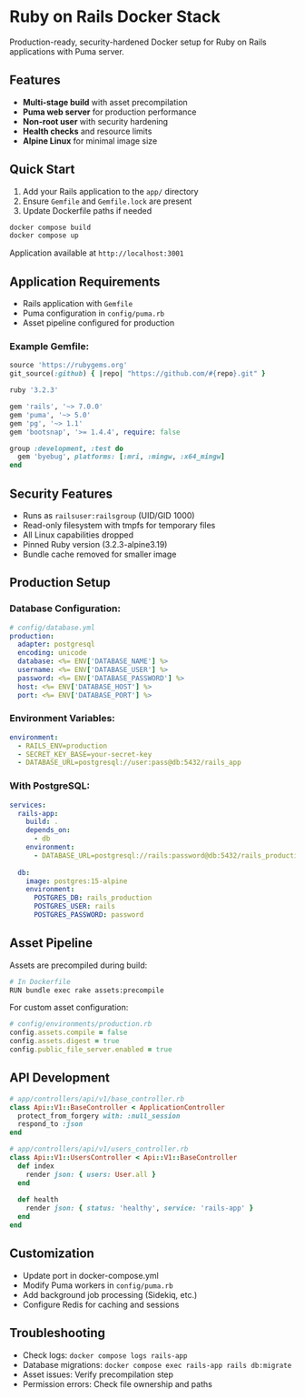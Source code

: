 # Ruby on Rails Docker Stack

Production-ready, security-hardened Docker setup for Ruby on Rails applications with Puma server.

## Features

- **Multi-stage build** with asset precompilation
- **Puma web server** for production performance
- **Non-root user** with security hardening
- **Health checks** and resource limits
- **Alpine Linux** for minimal image size

## Quick Start

1. Add your Rails application to the `app/` directory
2. Ensure `Gemfile` and `Gemfile.lock` are present
3. Update Dockerfile paths if needed

```bash
docker compose build
docker compose up
```

Application available at `http://localhost:3001`

## Application Requirements

- Rails application with `Gemfile`
- Puma configuration in `config/puma.rb`
- Asset pipeline configured for production

### Example Gemfile:
```ruby
source 'https://rubygems.org'
git_source(:github) { |repo| "https://github.com/#{repo}.git" }

ruby '3.2.3'

gem 'rails', '~> 7.0.0'
gem 'puma', '~> 5.0'
gem 'pg', '~> 1.1'
gem 'bootsnap', '>= 1.4.4', require: false

group :development, :test do
  gem 'byebug', platforms: [:mri, :mingw, :x64_mingw]
end
```

## Security Features

- Runs as `railsuser:railsgroup` (UID/GID 1000)
- Read-only filesystem with tmpfs for temporary files
- All Linux capabilities dropped
- Pinned Ruby version (3.2.3-alpine3.19)
- Bundle cache removed for smaller image

## Production Setup

### Database Configuration:
```yaml
# config/database.yml
production:
  adapter: postgresql
  encoding: unicode
  database: <%= ENV['DATABASE_NAME'] %>
  username: <%= ENV['DATABASE_USER'] %>
  password: <%= ENV['DATABASE_PASSWORD'] %>
  host: <%= ENV['DATABASE_HOST'] %>
  port: <%= ENV['DATABASE_PORT'] %>
```

### Environment Variables:
```yaml
environment:
  - RAILS_ENV=production
  - SECRET_KEY_BASE=your-secret-key
  - DATABASE_URL=postgresql://user:pass@db:5432/rails_app
```

### With PostgreSQL:
```yaml
services:
  rails-app:
    build: .
    depends_on:
      - db
    environment:
      - DATABASE_URL=postgresql://rails:password@db:5432/rails_production
  
  db:
    image: postgres:15-alpine
    environment:
      POSTGRES_DB: rails_production
      POSTGRES_USER: rails
      POSTGRES_PASSWORD: password
```

## Asset Pipeline

Assets are precompiled during build:
```bash
# In Dockerfile
RUN bundle exec rake assets:precompile
```

For custom asset configuration:
```ruby
# config/environments/production.rb
config.assets.compile = false
config.assets.digest = true
config.public_file_server.enabled = true
```

## API Development

```ruby
# app/controllers/api/v1/base_controller.rb
class Api::V1::BaseController < ApplicationController
  protect_from_forgery with: :null_session
  respond_to :json
end

# app/controllers/api/v1/users_controller.rb
class Api::V1::UsersController < Api::V1::BaseController
  def index
    render json: { users: User.all }
  end
  
  def health
    render json: { status: 'healthy', service: 'rails-app' }
  end
end
```

## Customization

- Update port in docker-compose.yml
- Modify Puma workers in `config/puma.rb`
- Add background job processing (Sidekiq, etc.)
- Configure Redis for caching and sessions

## Troubleshooting

- Check logs: `docker compose logs rails-app`
- Database migrations: `docker compose exec rails-app rails db:migrate`
- Asset issues: Verify precompilation step
- Permission errors: Check file ownership and paths 
